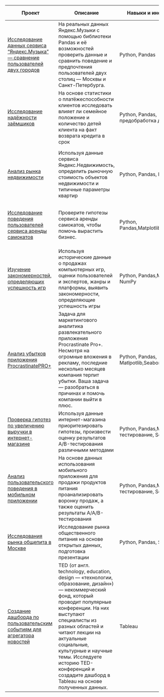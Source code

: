 # 
| Проект  | Описание |Навыки и инструменты |Ключевые слова |
| -------------- | -------------- | --------------- | ---------------- |
| [Исследование данных сервиса “Яндекс.Музыка” — сравнение пользователей двух городов](https://clck.ru/35PC94)  | На реальных данных Яндекс.Музыки c помощью библиотеки Pandas и её возможностей проверить данные и сравнить поведение и предпочтения пользователей двух столиц — Москвы и Санкт-Петербурга. | Python, Pandas  | data analyst, аналитик данных, аналитик, analyst |
|  [Исследование надёжности заёмщиков](https://clck.ru/35PDTu)  | На основе статистики о платёжеспособности клиентов исследовать влияет ли семейное положение и количество детей клиента на факт возврата кредита в срок  | Python, Pandas, предобработка данных | data analyst, аналитик данных, аналитик, финансовый аналитик, analyst  |
| [Анализ рынка недвижимости](https://clck.ru/35PLpZ)  | Используя данные сервиса Яндекс.Недвижимость, определить рыночную стоимость объектов недвижимости и типичные параметры квартир  | Python, Pandas, Matplotlib  |  обработка данных, histogram, boxplot, scattermatrix, категоризация, scatterplot,  фрод-мониторинг  |
| [Исследование поведения пользователей сервиса аренды самокатов](https://clck.ru/35PEjs)  | Проверите гипотезы сервиса аренды самокатов, чтобы помочь вырастить бизнес.  | Python, Pandas,Matplotlib,SciPy,NumPy  | обработка данных, histogram, boxplot, статистический тест, критерий Стьюдента  |
| [Изучение закономерностей, определяющих успешность игр](https://clck.ru/35PFbH)  | Используя исторические данные о продажах компьютерных игр, оценки пользователей и экспертов, жанры и платформы, выявить закономерности, определяющие успешность игры   | Python, Pandas,Matplotlib, NumPy | обработка данных, histogram, boxplot, статистический тест, критерий Стьюдента, piechart  |
| [Анализ убытков приложения ProcrastinatePRO+](https://clck.ru/35PFhq)  | Задача для маркетингового аналитика развлекательного приложения Procrastinate Pro+. Несмотря на огромные вложения в рекламу, последние несколько месяцев компания терпит убытки. Ваша задача — разобраться в причинах и помочь компании выйти в плюс. | Python, Pandas, Matlpotlib,Seaborn | обработка данных, статистический тест, LTV, CAC, когортный анализ  |
| [Проверка гипотез по увеличению выручки в интернет-магазине](https://clck.ru/35PFox)  | Используя данные интернет-магазина приоритезировать гипотезы, произвести оценку результатов A/B-тестирования различными методами  | Python, Pandas,Matlotlib, A/B тестирование, Scipy | A/B-тест, статистический тест, фреймворк, RICE, ICE  |
|[Анализ пользовательского поведения в мобильном приложении](https://clck.ru/35PFvw)  | На основе данных использования мобильного приложения для продажи продуктов питания проанализировать воронку продаж, а также оценить результаты A/A/B-тестирования  | Python, Pandas,Matlotlib, A/B тестирование, Seaborn,Plotly  | A/B-тест, визуализация, статистический тест  |
| [Исследования рынка общепита в Москве](https://clck.ru/35PGht)  | Исследование рынка общественного питания на основе открытых данных, подготовка презентации  | Python, Pandas, Seaborn,Plotly  | обработка данных, визуализация данных, создание презентаций |
| [Создание дашборда по пользовательским событиям для агрегатора новостей](https://clck.ru/35PGne)| TED (от англ. technology, education, design — «технологии, образование, дизайн») — некоммерческий фонд, который проводит популярные конференции. На них выступают специалисты из разных областей и читают лекции на актуальные социальные, культурные и научные темы. Исследуете историю TED-конференций и создадите дашборд в Tableau на основе полученных данных.  | Tableau  | дашборд, визуализация данных, Tableau |



